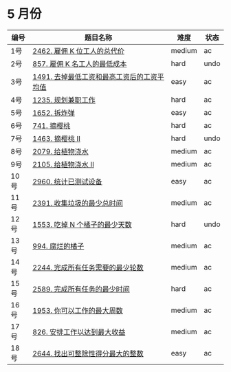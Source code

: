 # 5 月份

**编号**|**题目名称**|**难度**|**状态**
--------|------------|--------|--------
1号|[2462. 雇佣 K 位工人的总代价](./第1题%202462.%20雇佣%20K%20位工人的总代价)|medium|ac
2号|[857. 雇佣 K 名工人的最低成本](./第2题%20857.%20雇佣%20K%20名工人的最低成本)|hard|undo
3号|[1491. 去掉最低工资和最高工资后的工资平均值](./第3题%201491.%20去掉最低工资和最高工资后的工资平均值)|easy|ac
4号|[1235. 规划兼职工作](./第4题%201235.%20规划兼职工作)|hard|ac
5号|[1652. 拆炸弹](./第5题%201652.%20拆炸弹)|easy|ac
6号|[741. 摘樱桃](./第6题%20741.%20摘樱桃)|hard|ac
7号|[1463. 摘樱桃 II](./第7题%201463.%20摘樱桃%20II)|hard|undo
8号|[2079. 给植物浇水](./第8题%202079.%20给植物浇水)|medium|ac
9号|[2105. 给植物浇水 II](./第9题%202105.%20给植物浇水%20II)|medium|ac
10号|[2960. 统计已测试设备](./第10题%202960.%20统计已测试设备)|easy|ac
11号|[2391. 收集垃圾的最少总时间](./第11题%202391.%20收集垃圾的最少总时间)|medium|ac
12号|[1553. 吃掉 N 个橘子的最少天数](./第12题%201553.%20吃掉%20N%20个橘子的最少天数)|hard|undo
13号|[994. 腐烂的橘子](./第13题%20994.%20腐烂的橘子)|medium|ac
14号|[2244. 完成所有任务需要的最少轮数](./第14题%202244.%20完成所有任务需要的最少轮数)|medium|ac
15号|[2589. 完成所有任务的最少时间](./第15题%202589.%20完成所有任务的最少时间)|hard|ac
16号|[1953. 你可以工作的最大周数](./第16题%201953.%20你可以工作的最大周数)|medium|ac
17号|[826. 安排工作以达到最大收益](./第17题%20826.%20安排工作以达到最大收益)|medium|ac
18号|[2644. 找出可整除性得分最大的整数](./第18题%202644.%20找出可整除性得分最大的整数)|easy|ac
